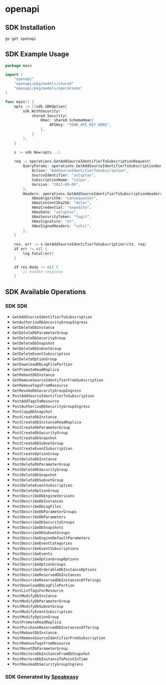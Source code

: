 # openapi

<!-- Start SDK Installation -->
## SDK Installation

```bash
go get openapi
```
<!-- End SDK Installation -->

## SDK Example Usage
<!-- Start SDK Example Usage -->
```go
package main

import (
    "openapi"
    "openapi/pkg/models/shared"
    "openapi/pkg/models/operations"
)

func main() {
    opts := []sdk.SDKOption{
        sdk.WithSecurity(
            shared.Security{
                Hmac: shared.SchemeHmac{
                    APIKey: "YOUR_API_KEY_HERE",
                },
            }
        ),
    }

    s := sdk.New(opts...)
    
    req := operations.GetAddSourceIdentifierToSubscriptionRequest{
        QueryParams: operations.GetAddSourceIdentifierToSubscriptionQueryParams{
            Action: "AddSourceIdentifierToSubscription",
            SourceIdentifier: "voluptas",
            SubscriptionName: "culpa",
            Version: "2013-09-09",
        },
        Headers: operations.GetAddSourceIdentifierToSubscriptionHeaders{
            XAmzAlgorithm: "consequuntur",
            XAmzContentSha256: "dolor",
            XAmzCredential: "expedita",
            XAmzDate: "voluptas",
            XAmzSecurityToken: "fugit",
            XAmzSignature: "et",
            XAmzSignedHeaders: "nihil",
        },
    }
    
    res, err := s.GetAddSourceIdentifierToSubscription(ctx, req)
    if err != nil {
        log.Fatal(err)
    }

    if res.Body != nil {
        // handle response
    }
```
<!-- End SDK Example Usage -->

<!-- Start SDK Available Operations -->
## SDK Available Operations

### SDK SDK

* `GetAddSourceIdentifierToSubscription`
* `GetAuthorizeDbSecurityGroupIngress`
* `GetDeleteDbInstance`
* `GetDeleteDbParameterGroup`
* `GetDeleteDbSecurityGroup`
* `GetDeleteDbSnapshot`
* `GetDeleteDbSubnetGroup`
* `GetDeleteEventSubscription`
* `GetDeleteOptionGroup`
* `GetDownloadDbLogFilePortion`
* `GetPromoteReadReplica`
* `GetRebootDbInstance`
* `GetRemoveSourceIdentifierFromSubscription`
* `GetRemoveTagsFromResource`
* `GetRevokeDbSecurityGroupIngress`
* `PostAddSourceIdentifierToSubscription`
* `PostAddTagsToResource`
* `PostAuthorizeDbSecurityGroupIngress`
* `PostCopyDbSnapshot`
* `PostCreateDbInstance`
* `PostCreateDbInstanceReadReplica`
* `PostCreateDbParameterGroup`
* `PostCreateDbSecurityGroup`
* `PostCreateDbSnapshot`
* `PostCreateDbSubnetGroup`
* `PostCreateEventSubscription`
* `PostCreateOptionGroup`
* `PostDeleteDbInstance`
* `PostDeleteDbParameterGroup`
* `PostDeleteDbSecurityGroup`
* `PostDeleteDbSnapshot`
* `PostDeleteDbSubnetGroup`
* `PostDeleteEventSubscription`
* `PostDeleteOptionGroup`
* `PostDescribeDbEngineVersions`
* `PostDescribeDbInstances`
* `PostDescribeDbLogFiles`
* `PostDescribeDbParameterGroups`
* `PostDescribeDbParameters`
* `PostDescribeDbSecurityGroups`
* `PostDescribeDbSnapshots`
* `PostDescribeDbSubnetGroups`
* `PostDescribeEngineDefaultParameters`
* `PostDescribeEventCategories`
* `PostDescribeEventSubscriptions`
* `PostDescribeEvents`
* `PostDescribeOptionGroupOptions`
* `PostDescribeOptionGroups`
* `PostDescribeOrderableDbInstanceOptions`
* `PostDescribeReservedDbInstances`
* `PostDescribeReservedDbInstancesOfferings`
* `PostDownloadDbLogFilePortion`
* `PostListTagsForResource`
* `PostModifyDbInstance`
* `PostModifyDbParameterGroup`
* `PostModifyDbSubnetGroup`
* `PostModifyEventSubscription`
* `PostModifyOptionGroup`
* `PostPromoteReadReplica`
* `PostPurchaseReservedDbInstancesOffering`
* `PostRebootDbInstance`
* `PostRemoveSourceIdentifierFromSubscription`
* `PostRemoveTagsFromResource`
* `PostResetDbParameterGroup`
* `PostRestoreDbInstanceFromDbSnapshot`
* `PostRestoreDbInstanceToPointInTime`
* `PostRevokeDbSecurityGroupIngress`

<!-- End SDK Available Operations -->

### SDK Generated by [Speakeasy](https://docs.speakeasyapi.dev/docs/using-speakeasy/client-sdks)
